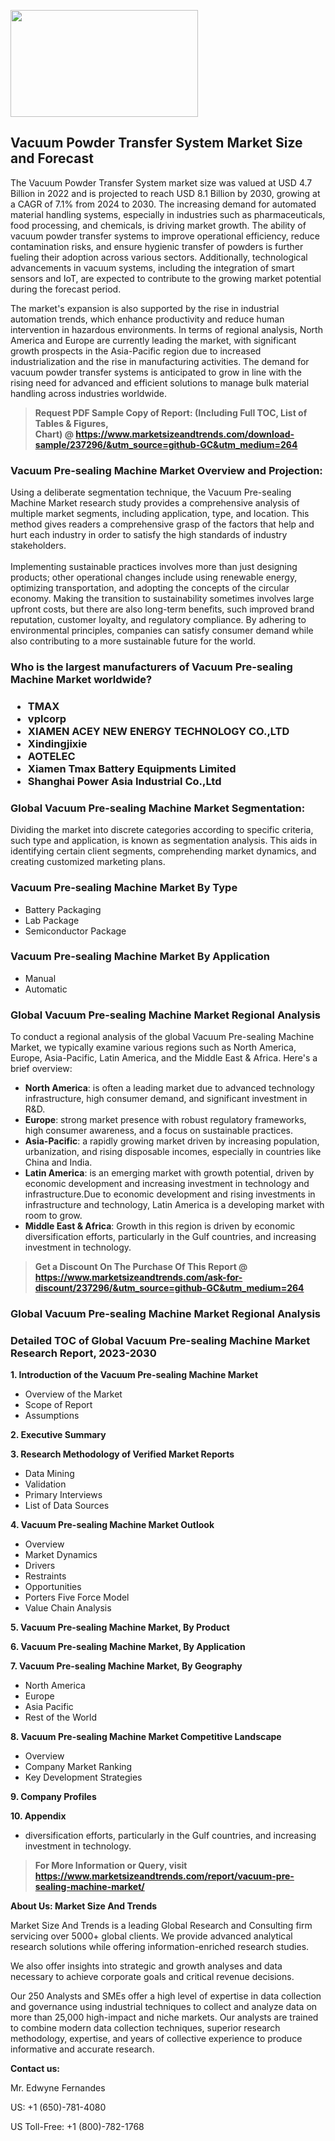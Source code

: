 <p><img class="alignnone size-medium wp-image-20088" src="https://ffe5etoiles.com/wp-content/uploads/2024/12/MST1-300x171.png" alt="" width="300" height="171" /></p><h2>Vacuum Powder Transfer System Market Size and Forecast</h2><p>The Vacuum Powder Transfer System market size was valued at USD 4.7 Billion in 2022 and is projected to reach USD 8.1 Billion by 2030, growing at a CAGR of 7.1% from 2024 to 2030. The increasing demand for automated material handling systems, especially in industries such as pharmaceuticals, food processing, and chemicals, is driving market growth. The ability of vacuum powder transfer systems to improve operational efficiency, reduce contamination risks, and ensure hygienic transfer of powders is further fueling their adoption across various sectors. Additionally, technological advancements in vacuum systems, including the integration of smart sensors and IoT, are expected to contribute to the growing market potential during the forecast period.</p><p>The market's expansion is also supported by the rise in industrial automation trends, which enhance productivity and reduce human intervention in hazardous environments. In terms of regional analysis, North America and Europe are currently leading the market, with significant growth prospects in the Asia-Pacific region due to increased industrialization and the rise in manufacturing activities. The demand for vacuum powder transfer systems is anticipated to grow in line with the rising need for advanced and efficient solutions to manage bulk material handling across industries worldwide.</p></p><blockquote id="" class=""><strong>Request PDF Sample Copy of Report: (Including Full TOC, List of Tables &amp; Figures, Chart)&nbsp;@&nbsp;<strong><a href="https://www.marketsizeandtrends.com/download-sample/237296/&utm_source=github-GC&utm_medium=264" target="_blank">https://www.marketsizeandtrends.com/download-sample/237296/&utm_source=github-GC&utm_medium=264</a></strong></strong></blockquote><h3 id="" class="">Vacuum Pre-sealing Machine Market&nbsp;Overview and Projection:</h3><p id="" class="">Using a deliberate segmentation technique, the Vacuum Pre-sealing Machine Market research study provides a comprehensive analysis of multiple market segments, including application, type, and location. This method gives readers a comprehensive grasp of the factors that help and hurt each industry in order to satisfy the high standards of industry stakeholders. <br /> <br />Implementing sustainable practices involves more than just designing products; other operational changes include using renewable energy, optimizing transportation, and adopting the concepts of the circular economy. Making the transition to sustainability sometimes involves large upfront costs, but there are also long-term benefits, such improved brand reputation, customer loyalty, and regulatory compliance. By adhering to environmental principles, companies can satisfy consumer demand while also contributing to a more sustainable future for the world.</p><h3 id="" class="">Who is the largest manufacturers of&nbsp;Vacuum Pre-sealing Machine Market worldwide?</h3><h3 class=""><p><ul><li>TMAX </li><li> vplcorp </li><li> XIAMEN ACEY NEW ENERGY TECHNOLOGY CO.,LTD </li><li> Xindingjixie </li><li> AOTELEC </li><li> Xiamen Tmax Battery Equipments Limited </li><li> Shanghai Power Asia Industrial Co.,Ltd</li></ul></p></h3><h3 id="" class="">Global&nbsp;Vacuum Pre-sealing Machine Market Segmentation:</h3><p id="" class="">Dividing the market into discrete categories according to specific criteria, such type and application, is known as segmentation analysis. This aids in identifying certain client segments, comprehending market dynamics, and creating customized marketing plans.</p><h3 id="" class="">Vacuum Pre-sealing Machine Market&nbsp;By Type</h3><p><p><ul><li>Battery Packaging</li><li> Lab Package</li><li> Semiconductor Package</p></li></ul></p></p><h3 id="" class="">Vacuum Pre-sealing Machine Market&nbsp;By Application</h3><p class=""><p><ul><li>Manual</li><li> Automatic</li></ul></p></p><h3 id="" class="">Global Vacuum Pre-sealing Machine Market Regional Analysis</h3><p id="" class="">To conduct a regional analysis of the global Vacuum Pre-sealing Machine Market, we typically examine various regions such as North America, Europe, Asia-Pacific, Latin America, and the Middle East &amp; Africa. Here's a brief overview:</p><ul><li><strong>North America</strong>: is often a leading market due to advanced technology infrastructure, high consumer demand, and significant investment in R&amp;D.</li><li><strong>Europe</strong>: strong market presence with robust regulatory frameworks, high consumer awareness, and a focus on sustainable practices.</li><li><strong>Asia-Pacific</strong>: a rapidly growing market driven by increasing population, urbanization, and rising disposable incomes, especially in countries like China and India.</li><li><strong>Latin America</strong>: is an emerging market with growth potential, driven by economic development and increasing investment in technology and infrastructure.Due to economic development and rising investments in infrastructure and technology, Latin America is a developing market with room to grow.</li><li><strong>Middle East &amp; Africa</strong>: Growth in this region is driven by economic diversification efforts, particularly in the Gulf countries, and increasing investment in technology.</li></ul><blockquote id="" class=""><strong>Get a Discount On The Purchase Of This Report @ <strong><a href="https://www.marketsizeandtrends.com/ask-for-discount/237296/&utm_source=github-GC&utm_medium=264" target="_blank">https://www.marketsizeandtrends.com/ask-for-discount/237296/&utm_source=github-GC&utm_medium=264</a></strong></strong></blockquote><h3 id="" class="">Global Vacuum Pre-sealing Machine Market Regional Analysis</h3><h3 id="" class="">Detailed TOC of Global Vacuum Pre-sealing Machine Market Research Report, 2023-2030</h3><p id="" class=""><strong>1. Introduction of the Vacuum Pre-sealing Machine Market</strong></p><ul><li>Overview of the Market</li><li>Scope of Report</li><li>Assumptions</li></ul><p id="" class=""><strong>2. Executive Summary</strong></p><p id="" class=""><strong>3. Research Methodology of Verified Market Reports</strong></p><ul><li>Data Mining</li><li>Validation</li><li>Primary Interviews</li><li>List of Data Sources</li></ul><p id="" class=""><strong>4. Vacuum Pre-sealing Machine Market Outlook</strong></p><ul><li>Overview</li><li>Market Dynamics</li><li>Drivers</li><li>Restraints</li><li>Opportunities</li><li>Porters Five Force Model</li><li>Value Chain Analysis</li></ul><p id="" class=""><strong>5. Vacuum Pre-sealing Machine Market, By Product</strong></p><p id="" class=""><strong>6. Vacuum Pre-sealing Machine Market, By Application</strong></p><p id="" class=""><strong>7. Vacuum Pre-sealing Machine Market, By Geography</strong></p><ul><li>North America</li><li>Europe</li><li>Asia Pacific</li><li>Rest of the World</li></ul><p id="" class=""><strong>8. Vacuum Pre-sealing Machine Market Competitive Landscape</strong></p><ul><li>Overview</li><li>Company Market Ranking</li><li>Key Development Strategies</li></ul><p id="" class=""><strong>9. Company Profiles</strong></p><p id="" class=""><strong>10. Appendix</strong></p><ul><li>diversification efforts, particularly in the Gulf countries, and increasing investment in technology.</li></ul><blockquote id="" class=""><strong>For More Information or Query, visit <strong><strong><a href="https://www.marketsizeandtrends.com/report/vacuum-pre-sealing-machine-market/" target="_blank">https://www.marketsizeandtrends.com/report/vacuum-pre-sealing-machine-market/</a></strong></strong></strong></blockquote><p id="" class=""><strong>About Us: Market Size And Trends</strong></p><p id="" class="">Market Size And Trends is a leading Global Research and Consulting firm servicing over 5000+ global clients. We provide advanced analytical research solutions while offering information-enriched research studies.</p><p id="" class="">We also offer insights into strategic and growth analyses and data necessary to achieve corporate goals and critical revenue decisions.</p><p id="" class="">Our 250 Analysts and SMEs offer a high level of expertise in data collection and governance using industrial techniques to collect and analyze data on more than 25,000 high-impact and niche markets. Our analysts are trained to combine modern data collection techniques, superior research methodology, expertise, and years of collective experience to produce informative and accurate research.</p><p id="" class=""><strong>Contact us:</strong></p><p id="" class="">Mr. Edwyne Fernandes</p><p id="" class="">US: +1 (650)-781-4080</p><p id="" class="">US Toll-Free: +1 (800)-782-1768</p>
